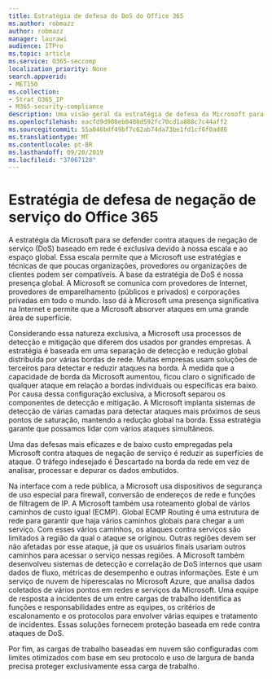 ```yaml
---
title: Estratégia de defesa do DoS do Office 365
ms.author: robmazz
author: robmazz
manager: laurawi
audience: ITPro
ms.topic: article
ms.service: O365-seccomp
localization_priority: None
search.appverid:
- MET150
ms.collection:
- Strat_O365_IP
- M365-security-compliance
description: Uma visão geral da estratégia de defesa da Microsoft para ataques de negação de serviço (DoS).
ms.openlocfilehash: eacfd9d908eb8408d592fc70cd1a888c7c44aff2
ms.sourcegitcommit: 55a046bdf49bf7c62ab74da73be1fd1cf6f0ad86
ms.translationtype: MT
ms.contentlocale: pt-BR
ms.lasthandoff: 09/20/2019
ms.locfileid: "37067128"
---
```

# <a name="office-365-denial-of-service-defense-strategy"></a>Estratégia de defesa de negação de serviço do Office 365

A estratégia da Microsoft para se defender contra ataques de negação de serviço (DoS) baseado em rede é exclusiva devido à nossa escala e ao espaço global. Essa escala permite que a Microsoft use estratégias e técnicas de que poucas organizações, provedores ou organizações de clientes podem ser compatíveis. A base da estratégia de DoS é nossa presença global. A Microsoft se comunica com provedores de Internet, provedores de emparelhamento (públicos e privados) e corporações privadas em todo o mundo. Isso dá à Microsoft uma presença significativa na Internet e permite que a Microsoft absorver ataques em uma grande área de superfície.

Considerando essa natureza exclusiva, a Microsoft usa processos de detecção e mitigação que diferem dos usados por grandes empresas. A estratégia é baseada em uma separação de detecção e redução global distribuída por várias bordas de rede. Muitas empresas usam soluções de terceiros para detectar e reduzir ataques na borda. À medida que a capacidade de borda da Microsoft aumentou, ficou claro o significado de qualquer ataque em relação a bordas individuais ou específicas era baixo. Por causa dessa configuração exclusiva, a Microsoft separou os componentes de detecção e mitigação. A Microsoft implanta sistemas de detecção de várias camadas para detectar ataques mais próximos de seus pontos de saturação, mantendo a redução global na borda. Essa estratégia garante que possamos lidar com vários ataques simultâneos.

Uma das defesas mais eficazes e de baixo custo empregadas pela Microsoft contra ataques de negação de serviço é reduzir as superfícies de ataque. O tráfego indesejado é Descartado na borda da rede em vez de analisar, processar e depurar os dados embutidos.

Na interface com a rede pública, a Microsoft usa dispositivos de segurança de uso especial para firewall, conversão de endereços de rede e funções de filtragem de IP. A Microsoft também usa roteamento global de vários caminhos de custo igual (ECMP). Global ECMP Routing é uma estrutura de rede para garantir que haja vários caminhos globais para chegar a um serviço. Com esses vários caminhos, os ataques contra serviços são limitados à região da qual o ataque se originou. Outras regiões devem ser não afetadas por esse ataque, já que os usuários finais usariam outros caminhos para acessar o serviço nessas regiões. A Microsoft também desenvolveu sistemas de detecção e correlação de DoS internos que usam dados de fluxo, métricas de desempenho e outras informações. Este é um serviço de nuvem de hiperescalas no Microsoft Azure, que analisa dados coletados de vários pontos em redes e serviços da Microsoft. Uma equipe de resposta a incidentes de um entre cargas de trabalho identifica as funções e responsabilidades entre as equipes, os critérios de escalonamento e os protocolos para envolver várias equipes e tratamento de incidentes. Essas soluções fornecem proteção baseada em rede contra ataques de DoS.

Por fim, as cargas de trabalho baseadas em nuvem são configuradas com limites otimizados com base em seu protocolo e uso de largura de banda precisa proteger exclusivamente essa carga de trabalho.
